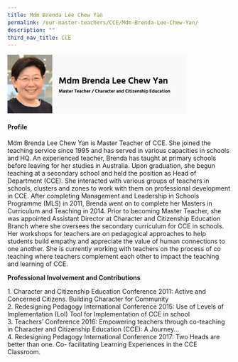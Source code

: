 ```yaml
---
title: Mdm Brenda Lee Chew Yan
permalink: /our-master-teachers/CCE/Mdm-Brenda-Lee-Chew-Yan/
description: ""
third_nav_title: CCE
---
```

<img src="/images/mt89.png" style="width:80%">

#### Profile

Mdm Brenda Lee Chew Yan is Master Teacher of CCE. She joined the teaching service since 1995 and has served in various capacities in schools and HQ. An experienced teacher, Brenda has taught at primary schools before leaving for her studies in Australia. Upon graduation, she begun teaching at a secondary school and held the position as Head of Department (CCE). She interacted with various groups of teachers in schools, clusters and zones to work with them on professional development in CCE. After completing Management and Leadership in Schools Programme (MLS) in 2011, Brenda went on to complete her Masters in Curriculum and Teaching in 2014. Prior to becoming Master Teacher, she was appointed Assistant Director at Character and Citizenship Education Branch where she oversees the secondary curriculum for CCE in schools. Her workshops for teachers are on pedagogical approaches to help students build empathy and appreciate the value of human connections to one another. She is currently working with teachers on the process of co teaching where teachers complement each other to impact the teaching and learning of CCE.   
  

**Professional Involvement and Contributions**

1\. Character and Citizenship Education Conference 2011: Active and Concerned Citizens. Building Character for Community <br>
2. Redesigning Pedagogy International Conference 2015: Use of Levels of Implementation (LoI) Tool for Implementation of CCE in school<br>
3. Teachers’ Conference 2016: Empowering teachers through co-teaching in Character and Citizenship Education (CCE): A Journey… <br>4. Redesigning Pedagogy International Conference 2017: Two Heads are better than one. Co- facilitating Learning Experiences in the CCE Classroom.